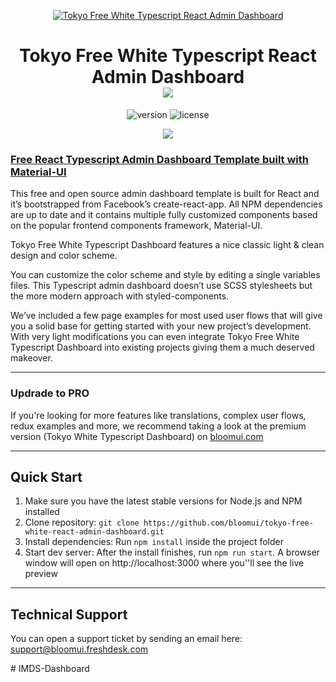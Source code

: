 <p align="center">
    <a href="https://bloomui.com" title="BloomUI.com">
        <img src="https://bloomui.s3.us-east-2.amazonaws.com/tokyo-logo.png" alt="Tokyo Free White Typescript React Admin Dashboard">
    </a>
</p>
<h1 align="center">
    <b>Tokyo Free White Typescript React Admin Dashboard</b>
    <br>
    <a href="https://twitter.com/intent/tweet?url=https://bloomui.com&text=I like this React admin dashboard">
        <img src="https://img.shields.io/twitter/url/http/shields.io.svg?style=social" />
    </a>
</h1>
<div align="center">

![version](https://img.shields.io/badge/version-2.0.0-blue.svg)
![license](https://img.shields.io/badge/license-MIT-blue.svg)

<a href="https://bloomui.com/product/tokyo-free-white-react-typescript-material-ui-admin-dashboard/"><img src="https://bloomui.s3.us-east-2.amazonaws.com/tokyo-free-white-react-typescript-material-ui-admin-dashboard.jpg" /></a>
</div>

<a href="https://bloomui.com/product/tokyo-free-white-react-typescript-material-ui-admin-dashboard/"><h3>Free React Typescript Admin Dashboard Template built with Material-UI</h3></a>
<p>
    This free and open source admin dashboard template is built for React and it’s bootstrapped from Facebook’s create-react-app. All NPM dependencies are up to date and it contains multiple fully customized components based on the popular frontend components framework, Material-UI.
</p>
<p>
Tokyo Free White Typescript Dashboard features a nice classic light & clean design and color scheme.
</p>
<p>
You can customize the color scheme and style by editing a single variables files. This Typescript admin dashboard doesn’t use SCSS stylesheets but the more modern approach with styled-components.
</p>
<p>
We’ve included a few page examples for most used user flows that will give you a solid base for getting started with your new project’s development. With very light modifications you can even integrate Tokyo Free White Typescript Dashboard into existing projects giving them a much deserved makeover.
</p>

---
<h3>Updrade to PRO</h3>

<p>If you're looking for more features like translations, complex user flows, redux examples and more,  we recommend taking a look at the premium version (Tokyo White Typescript Dashboard) on <a href="https://bloomui.com">bloomui.com</a></p>

---

<h2>
    Quick Start
</h2>
<ol>
    <li>Make sure you have the latest stable versions for Node.js and NPM installed</li>
    <li>Clone repository: <code>git clone https://github.com/bloomui/tokyo-free-white-react-admin-dashboard.git</code></li>
    <li>Install dependencies: Run <code>npm install</code> inside the project folder</li>
    <li>Start dev server: After the install finishes, run <code>npm run start</code>. A browser window will open on http://localhost:3000 where you''ll see the live preview</li>
</ol>

---

<h2>
    Technical Support
</h2>
<p>
    You can open a support ticket by sending an email here: <a href="mailto:support@bloomui.freshdesk.com" title="Open Support Ticket">
        support@bloomui.freshdesk.com
    </a>
</p>
# IMDS-Dashboard
